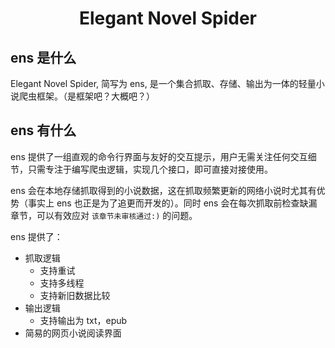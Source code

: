 <div align="center">

# Elegant Novel Spider

</div>

## ens 是什么
Elegant Novel Spider, 简写为 ens, 是一个集合抓取、存储、输出为一体的轻量小说爬虫框架。（是框架吧？大概吧？）

## ens 有什么
ens 提供了一组直观的命令行界面与友好的交互提示，用户无需关注任何交互细节，只需专注于编写爬虫逻辑，实现几个接口，即可直接对接使用。

ens 会在本地存储抓取得到的小说数据，这在抓取频繁更新的网络小说时尤其有优势（事实上 ens 也正是为了追更而开发的）。同时 ens 会在每次抓取前检查缺漏章节，可以有效应对 `该章节未审核通过:)` 的问题。

ens 提供了：

- 抓取逻辑
  - 支持重试
  - 支持多线程
  - 支持新旧数据比较
- 输出逻辑
  - 支持输出为 txt，epub
- 简易的网页小说阅读界面
